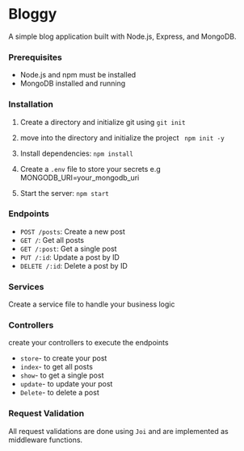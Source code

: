 # Bloggy

A simple blog application built with Node.js, Express, and MongoDB.

### Prerequisites

- Node.js and npm must be installed
- MongoDB installed and running

### Installation
1. Create a directory and initialize git using `git init`

2. move into the directory and initialize the project ` npm init -y`

2. Install dependencies:
    ` npm install `

3. Create a `.env` file to store your secrets e.g
    MONGODB_URI=your_mongodb_uri


4. Start the server:
    ` npm start `
    
### Endpoints

- `POST /posts`: Create a new post
- `GET /`: Get all posts
- `GET /:post`: Get a single post 
- `PUT /:id`: Update a post by ID
- `DELETE /:id`: Delete a post by ID

### Services
Create a service file to handle your business logic

### Controllers
create your controllers to execute the endpoints
- `store`- to create your post
- `index`- to get all posts
- `show`- to get a single post
- `update`- to update your post
- `Delete`- to delete a post

### Request Validation

All request validations are done using `Joi` and are implemented as middleware functions.
